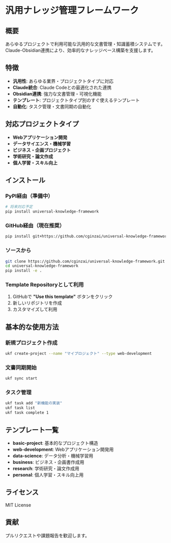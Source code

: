 # 汎用ナレッジ管理フレームワーク

## 概要

あらゆるプロジェクトで利用可能な汎用的な文書管理・知識蓄積システムです。Claude-Obsidian連携により、効率的なナレッジベース構築を支援します。

## 特徴

- **汎用性**: あらゆる業界・プロジェクトタイプに対応
- **Claude統合**: Claude Codeとの最適化された連携
- **Obsidian連携**: 強力な文書管理・可視化機能
- **テンプレート**: プロジェクトタイプ別のすぐ使えるテンプレート
- **自動化**: タスク管理・文書同期の自動化

## 対応プロジェクトタイプ

- **Webアプリケーション開発**
- **データサイエンス・機械学習**
- **ビジネス・企画プロジェクト**
- **学術研究・論文作成**
- **個人学習・スキル向上**

## インストール

### PyPI経由（準備中）

```bash
# 将来対応予定
pip install universal-knowledge-framework
```

### GitHub経由（現在推奨）

```bash
pip install git+https://github.com/cginzai/universal-knowledge-framework.git
```

### ソースから

```bash
git clone https://github.com/cginzai/universal-knowledge-framework.git
cd universal-knowledge-framework
pip install -e .
```

### Template Repositoryとして利用

1. GitHubで **"Use this template"** ボタンをクリック
2. 新しいリポジトリを作成
3. カスタマイズして利用

## 基本的な使用方法

### 新規プロジェクト作成

```bash
ukf create-project --name "マイプロジェクト" --type web-development
```

### 文書同期開始

```bash
ukf sync start
```

### タスク管理

```bash
ukf task add "新機能の実装"
ukf task list
ukf task complete 1
```

## テンプレート一覧

- **basic-project**: 基本的なプロジェクト構造
- **web-development**: Webアプリケーション開発用
- **data-science**: データ分析・機械学習用
- **business**: ビジネス・企画書作成用
- **research**: 学術研究・論文作成用
- **personal**: 個人学習・スキル向上用

## ライセンス

MIT License

## 貢献

プルリクエストや課題報告を歓迎します。